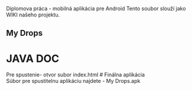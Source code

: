 Diplomova práca - mobilná aplikácia pre Android 
Tento soubor slouží jako WIKI našeho projektu.

## My Drops
#  JAVA DOC 
Pre spustenie- otvor subor index.html
# Finálna aplikácia  
Súbor pre spustitelnu aplikáciu najdete - My Drops.apk

